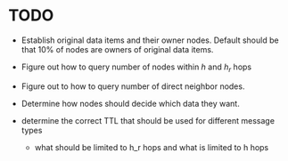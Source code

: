 # TODO

  - Establish original data items and their owner nodes.
    Default should be that 10% of nodes are owners of original data items.
  - Figure out how to query number of nodes within $h$ and $h_r$ hops
  - Figure out to how to query number of direct neighbor nodes.
  - Determine how nodes should decide which data they want.

  - determine the correct TTL that should be used for different message types
    - what should be limited to h_r hops and what is limited to h hops
